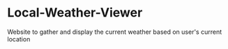 # Local-Weather-Viewer
Website to gather and display the current weather based on user's current location
